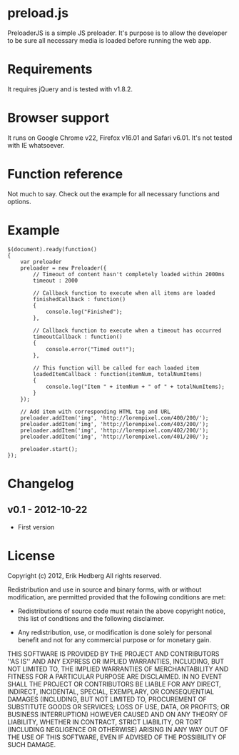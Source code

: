 # preload.js
PreloaderJS is a simple JS preloader. It's purpose is to allow the developer to be sure all necessary media is loaded before running the web app.

# Requirements
It requires jQuery and is tested with v1.8.2.

# Browser support
It runs on Google Chrome v22, Firefox v16.01 and Safari v6.01. It's not tested with IE whatsoever.

# Function reference
Not much to say. Check out the example for all necessary functions and options.

# Example

	$(document).ready(function()
	{
		var preloader
		preloader = new Preloader({
		    // Timeout of content hasn't completely loaded within 2000ms
		    timeout : 2000
		    
		    // Callback function to execute when all items are loaded
			finishedCallback : function()
			{
				console.log("Finished");
			},
			
			// Callback function to execute when a timeout has occurred
			timeoutCallback : function()
			{
				console.error("Timed out!");
			},
			
			// This function will be called for each loaded item
			loadedItemCallback : function(itemNum, totalNumItems)
			{
				console.log("Item " + itemNum + " of " + totalNumItems);
			}
		});
		
		// Add item with corresponding HTML tag and URL
		preloader.addItem('img', 'http://lorempixel.com/400/200/');
		preloader.addItem('img', 'http://lorempixel.com/403/200/');
		preloader.addItem('img', 'http://lorempixel.com/402/200/');
		preloader.addItem('img', 'http://lorempixel.com/401/200/');
	
		preloader.start();
	});
	
# Changelog

## v0.1 - 2012-10-22
* First version

# License

Copyright (c) 2012, Erik Hedberg
All rights reserved.

Redistribution and use in source and binary forms,
with or without modification, are permitted provided
that the following conditions are met:

- Redistributions of source code must retain the above copyright notice,
  this list of conditions and the following disclaimer.

- Any redistribution, use, or modification is done solely for personal 
  benefit and not for any commercial purpose or for monetary gain.

THIS SOFTWARE IS PROVIDED BY THE PROJECT AND CONTRIBUTORS ''AS IS'' AND
ANY EXPRESS OR IMPLIED WARRANTIES, INCLUDING, BUT NOT LIMITED TO, THE
IMPLIED WARRANTIES OF MERCHANTABILITY AND FITNESS FOR A PARTICULAR PURPOSE
ARE DISCLAIMED.  IN NO EVENT SHALL THE PROJECT OR CONTRIBUTORS BE LIABLE
FOR ANY DIRECT, INDIRECT, INCIDENTAL, SPECIAL, EXEMPLARY, OR CONSEQUENTIAL
DAMAGES (INCLUDING, BUT NOT LIMITED TO, PROCUREMENT OF SUBSTITUTE GOODS
OR SERVICES; LOSS OF USE, DATA, OR PROFITS; OR BUSINESS INTERRUPTION)
HOWEVER CAUSED AND ON ANY THEORY OF LIABILITY, WHETHER IN CONTRACT, STRICT
LIABILITY, OR TORT (INCLUDING NEGLIGENCE OR OTHERWISE) ARISING IN ANY WAY
OUT OF THE USE OF THIS SOFTWARE, EVEN IF ADVISED OF THE POSSIBILITY OF
SUCH DAMAGE.